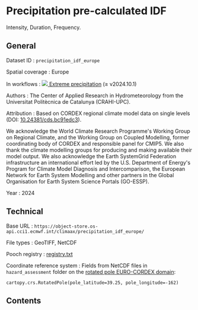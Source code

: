 # Precipitation pre-calculated IDF

Intensity, Duration, Frequency.


## General

Dataset ID
: `precipitation_idf_europe`

Spatial coverage
: Europe

In workflows
: [<img src="../../images/icon_s/icon_s_heavy_rainfall.png" class="hazard-icon"> Extreme precipitation](../../notebooks/workflows/HEAVY_RAINFALL/01_Extreme_precipitation/Extreme_precipitation_Intro)  (≥ v2024.10.1)

Authors
: The Center of Applied Research in Hydrometeorology from the Universitat Politècnica de Catalunya (CRAHI-UPC).

Attribution
: Based on CORDEX regional climate model data on single levels (DOI: [10.24381/cds.bc91edc3](https://doi.org/10.24381/cds.bc91edc3)).

  We acknowledge the World Climate Research Programme's Working Group on Regional Climate, and the Working Group on Coupled Modelling, former coordinating body of CORDEX and responsible panel for CMIP5. We also thank the climate modelling groups for producing and making available their model output. We also acknowledge the Earth SystemGrid Federation infrastructure an international effort led by the U.S. Department of Energy's Program for Climate Model Diagnosis and Intercomparison, the European Network for Earth System Modelling and other partners in the Global Organisation for Earth System Science Portals (GO-ESSP).

Year
: 2024


## Technical

Base URL
: `https://object-store.os-api.cci1.ecmwf.int/climaax/precipitation_idf_europe/`

File types
: GeoTIFF, NetCDF

Pooch registry
: [registry.txt](https://object-store.os-api.cci1.ecmwf.int/climaax/precipitation_idf_europe/metadata/registry.txt)

Coordinate reference system
: Fields from NetCDF files in `hazard_assessment` folder on the [rotated pole EURO-CORDEX domain](https://cordex.org/domains/cordex-region-euro-cordex/):
  
  ```
  cartopy.crs.RotatedPole(pole_latitude=39.25, pole_longitude=-162)
  ```


## Contents

<div class="dataset-file-list" data-base-url="https://object-store.os-api.cci1.ecmwf.int/climaax/precipitation_idf_europe/"></div>
